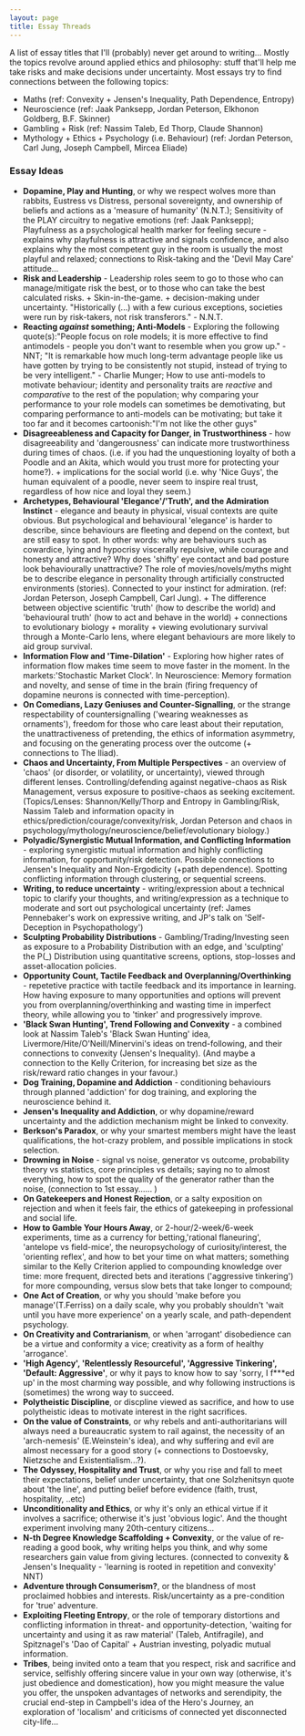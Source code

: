 ```yaml
---
layout: page
title: Essay Threads
---
```


A list of essay titles that I'll (probably) never get around to writing...
Mostly the topics revolve around applied ethics and philosophy: stuff that'll help me take risks and make decisions under uncertainty.
Most essays try to find connections between the following topics:
* Maths (ref: Convexity + Jensen's Inequality, Path Dependence, Entropy)
* Neuroscience (ref: Jaak Panksepp, Jordan Peterson, Elkhonon Goldberg, B.F. Skinner)
* Gambling + Risk (ref: Nassim Taleb, Ed Thorp, Claude Shannon)
* Mythology + Ethics + Psychology (i.e. Behaviour) (ref: Jordan Peterson, Carl Jung, Joseph Campbell, Mircea Eliade)


### Essay Ideas

* **Dopamine, Play and Hunting**, or why we respect wolves more than rabbits, Eustress vs Distress, personal sovereignty, and ownership of beliefs and actions as a 'measure of humanity' (N.N.T.); Sensitivity of the PLAY circuitry to negative emotions (ref: Jaak Panksepp); Playfulness as a psychological health marker for feeling secure - explains why playfulness is attractive and signals confidence, and also explains why the most competent guy in the room is usually the most playful and relaxed; connections to Risk-taking and the 'Devil May Care' attitude...
* **Risk and Leadership** - Leadership roles seem to go to those who can manage/mitigate risk the best, or to those who can take the best calculated risks. + Skin-in-the-game. + decision-making under uncertainty. "Historically (...) with a few curious exceptions, societies were run by risk-takers, not risk transferors." - N.N.T.
* **Reacting *against* something; Anti-Models** - Exploring the following quote(s):"People focus on role models; it is more effective to find antimodels - people you don't want to resemble when you grow up." - NNT; "It is remarkable how much long-term advantage people like us have gotten by trying to be consistently not stupid, instead of trying to be very intelligent." - Charlie Munger; How to use anti-models to motivate behaviour; identity and personality traits are *reactive* and *comparative* to the rest of the population; why comparing your performance to your role models can sometimes be demotivating, but comparing performance to anti-models can be motivating; but take it too far and it becomes cartoonish:"I'm not like the other guys" 
* **Disagreeableness and Capacity for Danger, in Trustworthiness** - how disagreeability and 'dangerousness' can indicate more trustworthiness during times of chaos. (i.e. if you had the unquestioning loyalty of both a Poodle and an Akita, which would you trust more for protecting your home?). + implications for the social world (i.e. why 'Nice Guys', the human equivalent of a poodle, never seem to inspire real trust, regardless of how nice and loyal they seem.) 
* **Archetypes, Behavioural 'Elegance'/'Truth', and the Admiration Instinct** - elegance and beauty in physical, visual contexts are quite obvious. But psychological and behavioural 'elegance' is harder to describe, since behaviours are fleeting and depend on the context, but are still easy to spot. In other words: why are behaviours such as cowardice, lying and hypocrisy viscerally repulsive, while courage and honesty and attractive? Why does 'shifty' eye contact and bad posture look behaviourally unattractive? The role of movies/novels/myths might be to describe elegance in personality through artificially constructed environments (stories). Connected to your instinct for admiration. (ref: Jordan Peterson, Joseph Campbell, Carl Jung). + The difference between objective scientific 'truth' (how to describe the world) and 'behavioural truth' (how to act and behave in the world) + connections to evolutionary biology + morality + viewing evolutionary survival through a Monte-Carlo lens, where elegant behaviours are more likely to aid group survival.
* **Information Flow and 'Time-Dilation'** - Exploring how higher rates of information flow makes time seem to move faster in the moment. In the markets:'Stochastic Market Clock'. In Neuroscience: Memory formation and novelty, and sense of time in the brain (firing frequency of dopamine neurons is connected with time-perception).
* **On Comedians, Lazy Geniuses and Counter-Signalling**, or the strange respectability of countersignalling ('wearing weaknesses as ornaments'), freedom for those who care least about their reputation, the unattractiveness of pretending, the ethics of information asymmetry, and focusing on the generating process over the outcome (+ connections to The Iliad).
* **Chaos and Uncertainty, From Multiple Perspectives** - an overview of 'chaos' (or disorder, or volatility, or uncertainty), viewed through different lenses. Controlling/defending against negative-chaos as Risk Management, versus exposure to positive-chaos as seeking excitement.(Topics/Lenses: Shannon/Kelly/Thorp and Entropy in Gambling/Risk, Nassim Taleb and information opacity in ethics/prediction/courage/convexity/risk, Jordan Peterson and chaos in psychology/mythology/neuroscience/belief/evolutionary biology.)
* **Polyadic/Synergistic Mutual Information, and Conflicting Information** - exploring synergistic mutual information and highly conflicting information, for opportunity/risk detection. Possible connections to Jensen's Inequality and Non-Ergodicity (+path dependence). Spotting conflicting information through clustering, or sequential screens.
* **Writing, to reduce uncertainty** - writing/expression about a technical topic to clarify your thoughts, and writing/expression as a technique to moderate and sort out psychological uncertainty (ref: James Pennebaker's work on expressive writing, and JP's talk on 'Self-Deception in Psychopathology')
* **Sculpting Probability Distributions** - Gambling/Trading/Investing seen as exposure to a Probability Distribution with an edge, and 'sculpting' the P(\_\) Distribution using quantitative screens, options, stop-losses and asset-allocation policies.
* **Opportunity Count, Tactile Feedback and Overplanning/Overthinking** - repetetive practice with tactile feedback and its importance in learning. How having exposure to many opportunities and options will prevent you from overplanning/overthinking and wasting time in imperfect theory, while allowing you to 'tinker' and progressively improve.
* **'Black Swan Hunting', Trend Following and Convexity** - a combined look at Nassim Taleb's 'Black Swan Hunting' idea, Livermore/Hite/O'Neill/Minervini's ideas on trend-following, and their connections to convexity (Jensen's Inequality). (And maybe a connection to the Kelly Criterion, for increasing bet size as the risk/reward ratio changes in your favour.)
* **Dog Training, Dopamine and Addiction** - conditioning behaviours through planned 'addiction' for dog training, and exploring the neuroscience behind it.
* **Jensen's Inequality and Addiction**, or why dopamine/reward uncertainty and the addiction mechanism might be linked to convexity.
* **Berkson's Paradox**, or why your smartest members might have the least qualifications, the hot-crazy problem, and possible implications in stock selection.
* **Drowning in Noise** - signal vs noise, generator vs outcome, probability theory vs statistics, core principles vs details; saying no to almost everything, how to spot the quality of the generator rather than the noise, (connection to 1st essay...... )
* **On Gatekeepers and Honest Rejection**, or a salty exposition on rejection and when it feels fair, the ethics of gatekeeping in professional and social life.
* **How to Gamble Your Hours Away**, or 2-hour/2-week/6-week experiments, time as a currency for betting,'rational flaneuring', 'antelope vs field-mice', the neuropsychology of curiosity/interest, the 'orienting reflex', and how to bet your time on what matters; something similar to the Kelly Criterion applied to compounding knowledge over time: more frequent, directed bets and iterations ('aggressive tinkering') for more compounding, versus slow bets that take longer to compound; 
* **One Act of Creation**, or why you should 'make before you manage'(T.Ferriss) on a daily scale, why you probably shouldn't 'wait until you have more experience' on a yearly scale, and path-dependent psychology.
* **On Creativity and Contrarianism**, or when 'arrogant' disobedience can be a virtue and conformity a vice; creativity as a form of healthy 'arrogance'.
* **'High Agency', 'Relentlessly Resourceful', 'Aggressive Tinkering', 'Default: Aggressive'**, or why it pays to know how to say 'sorry, I f\*\*\*ed up' in the most charming way possible, and why following instructions is (sometimes) the wrong way to succeed.
* **Polytheistic Discipline**, or discpline viewed as sacrifice, and how to use polytheistic ideas to motivate interest in the right sacrifices. 
* **On the value of Constraints**, or why rebels and anti-authoritarians will always need a bureaucratic system to rail against, the necessity of an 'arch-nemesis' (E.Weinstein's idea), and why suffering and evil are almost necessary for a good story (+ connections to Dostoevsky, Nietzsche and Existentialism...?).
* **The Odyssey, Hospitality and Trust**, or why you rise and fall to meet their expectations, belief under uncertainty, that one Solzhenitsyn quote about 'the line', and putting belief before evidence (faith, trust, hospitality, ..etc) 
* **Unconditionality and Ethics**, or why it's only an ethical virtue if it involves a sacrifice; otherwise it's just 'obvious logic'. And the thought experiment involving many 20th-century citizens...
* **N-th Degree Knowledge Scaffolding + Convexity**, or the value of re-reading a good book, why writing helps you think, and why some researchers gain value from giving lectures. (connected to convexity & Jensen's Inequality - 'learning is rooted in repetition and convexity' NNT)
* **Adventure through Consumerism?**, or the blandness of most proclaimed hobbies and interests. Risk/uncertainty as a pre-condition for 'true' adventure.
* **Exploiting Fleeting Entropy**, or the role of temporary distortions and conflicting information in threat- and opportunity-detection, 'waiting for uncertainty and using it as raw material' (Taleb, Antifragile), and Spitznagel's 'Dao of Capital' + Austrian investing, polyadic mutual information.
* **Tribes**, being invited onto a team that you respect, risk and sacrifice and service, selfishly offering sincere value in your own way (otherwise, it's just obedience and domestication), how you might measure the value you offer, the unspoken advantages of networks and serendipity, the crucial end-step in Campbell's idea of the Hero's Journey, an exploration of 'localism' and criticisms of connected yet disconnected city-life...




